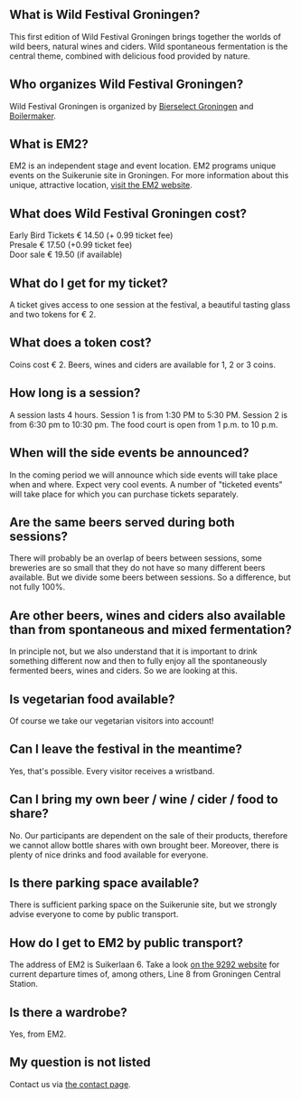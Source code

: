## What is Wild Festival Groningen?

This first edition of Wild Festival Groningen brings together the worlds of wild beers, natural wines and ciders. Wild spontaneous fermentation is the central theme, combined with delicious food provided by nature.

## Who organizes Wild Festival Groningen?
Wild Festival Groningen is organized by <a href="http://www.bierselect.nl/" target="_blank">Bierselect Groningen</a> and <a href="https://www.boilermaker.nl/" target="_blank">Boilermaker</a>.

## What is EM2?

EM2 is an independent stage and event location. EM2 programs unique events on the Suikerunie site in Groningen. For more information about this unique, attractive location, <a href="https://em2groningen.nl/" target="_blank">visit the EM2 website</a>. 

## What does Wild Festival Groningen cost?

Early Bird Tickets € 14.50 (+ 0.99 ticket fee)<br>
Presale € 17.50 (+0.99 ticket fee)<br>
Door sale € 19.50 (if available)

## What do I get for my ticket?

A ticket gives access to one session at the festival, a beautiful tasting glass and two tokens for € 2.

## What does a token cost?

Coins cost € 2. Beers, wines and ciders are available for 1, 2 or 3 coins.

## How long is a session?

A session lasts 4 hours. Session 1 is from 1:30 PM to 5:30 PM. Session 2 is from 6:30 pm to 10:30 pm. The food court is open from 1 p.m. to 10 p.m.

## When will the side events be announced?

In the coming period we will announce which side events will take place when and where. Expect very cool events. A number of "ticketed events" will take place for which you can purchase tickets separately.

## Are the same beers served during both sessions?

There will probably be an overlap of beers between sessions, some breweries are so small that they do not have so many different beers available. But we divide some beers between sessions. So a difference, but not fully 100%.

## Are other beers, wines and ciders also available than from spontaneous and mixed fermentation?

In principle not, but we also understand that it is important to drink something different now and then to fully enjoy all the spontaneously fermented beers, wines and ciders. So we are looking at this.

## Is vegetarian food available?

Of course we take our vegetarian visitors into account!

## Can I leave the festival in the meantime?
Yes, that's possible. Every visitor receives a wristband.

## Can I bring my own beer / wine / cider / food to share?

No. Our participants are dependent on the sale of their products, therefore we cannot allow bottle shares with own brought beer. Moreover, there is plenty of nice drinks and food available for everyone.

## Is there parking space available?

There is sufficient parking space on the Suikerunie site, but we strongly advise everyone to come by public transport.

## How do I get to EM2 by public transport?
The address of EM2 is Suikerlaan 6. Take a look <a href="https://9292.nl/reisadvies/groningen_bushalte-hoofdstation/groningen_suikerlaan-6/vertrek" target="_blank">on the 9292 website</a> for current departure times of, among others, Line 8 from Groningen Central Station.

## Is there a wardrobe?
Yes, from EM2.

## My question is not listed
Contact us via [the contact page](/contact/).
